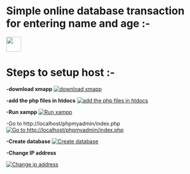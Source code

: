 # Simple online database transaction for entering name and age :-


<img src="https://media.giphy.com/media/vFKqnCdLPNOKc/giphy.gif" width="40" height="40" />

# Steps to setup host :-

**-download xmapp**
[![download xmapp][5]][5]

**-add the php files in htdocs**
[![add the php files in htdocs][6]][6]

**-Run xampp**
[![Run xampp][7]][7]

-Go to http://localhost/phpmyadmin/index.php
[![Go to http://localhost/phpmyadmin/index.php][8]][8]

**-Create database**
[![Create database][9]][9]

**-Change IP address**

[![Change ip address][10]][10]

  [5]: https://i.stack.imgur.com/Iip2C.png
  [6]: https://i.stack.imgur.com/mVEk3.png
  [7]: https://i.stack.imgur.com/S5MH4.png
  [8]: https://i.stack.imgur.com/QVEYm.png
  [9]: https://i.stack.imgur.com/AcTMD.png
  [10]: https://i.stack.imgur.com/znPzF.png
